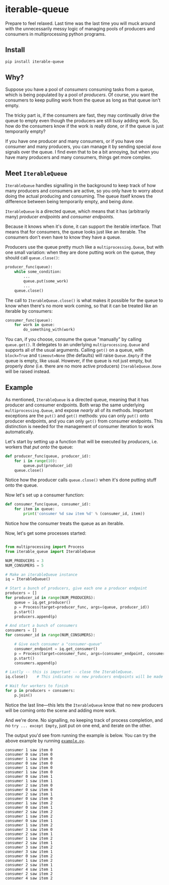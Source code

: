 # iterable-queue
Prepare to feel relaxed.  Last time was the last time you will muck around 
with the unnecessarily messy logic of managing pools of producers and 
consumers in multiprocessing python programs.

## Install ##

```bash
pip install iterable-queue
```

## Why? ##

Suppose you have a pool of *consumers* consuming tasks from a queue, which is
being populated by a pool of *producers*.  Of course, you want the consumers to
keep pulling work from the queue as long as that queue isn't empty.

The tricky part is, if the consumers are fast, they may continually drive
the queue to empty even though the producers are still busy adding work.  So,
how do the consumers know if the work is really done, or if the queue is just
temporarily empty?

If you have one producer and many consumers, or if you have one consumer and
many producers, you can manage it by sending special `done` signals over the
queue.  I find even that to be a bit annoying, but when you have many producers
and many consumers, things get more complex.

## Meet `IterableQueue` ##

`IterableQueue` handles signalling in the background to keep track of how many
producers and consumers are active, so you only have to worry about doing the
actual producing and consuming.  The queue itself knows the difference between
being temporarily empty, and being *done*.

`IterableQueue` is a directed queue, which means that it has 
(arbitrarily many) *producer endpoints* and *consumer endpoints*.  

Because it knows when it's done, it can support the iterable interface.  That
means that for consumers, the queue looks just like an iterable.  The consumers
don't even have to know they have a queue.  

Producers use the queue pretty much like a `multiprocessing.Queue`, but with 
one small variation: when they are done putting work on the queue, they should 
call `queue.close()`:

```python
producer_func(queue):
    while some_condition:
        ...
        queue.put(some_work)
        ...
    queue.close()
```

The call to `IterableQueue.close()` is what makes it possible for the queue to 
know when there's no more work coming, so that it can be treated like an
iterable by consumers:

```python
consumer_func(queue):
    for work in queue:
        do_something_with(work)
```

You can, if you choose, consume the queue "manually" by calling `queue.get()`.
It delegates to an underlying `multiprocessing.Queue` and supports all of the
usual arguments.  Calling `get()` on a queue, with `block=True` and
`timeout=None` (the defaults) will raise `Queue.Empty` if the queue is empty,
like usual.  However, if the queue is not just empty, but properly *done* (i.e.
there are no more active producers) `IterableQueue.Done` will be raised
instead.

## Example ##
As mentioned, `IterableQueue` is a directed queue, meaning that it has 
producer and consumer endpoints.  Both wrap the same underlying 
`multiprocessing.Queue`, and expose *nearly* all of its methods.
Important exceptions are the `put()` and `get()` methods: you can only
`put()` onto producer endpoints, and you can only `get()` from consumer 
endpoints.  This distinction is needed for the management of consumer 
iteration to work automatically.

Let's start by setting up a function that will be executed by *producers*, i.e.
workers that *put onto* the queue:

```python
def producer_func(queue, producer_id):
    for i in range(10):
        queue.put(producer_id)
    queue.close()
```

Notice how the producer calls `queue.close()` when it's done putting
stuff onto the queue.

Now let's set up a consumer function:
```python
def consumer_func(queue, consumer_id):
    for item in queue:
        print('consumer %d saw item %d' % (consumer_id, item))
```

Notice how the consumer treats the queue as an iterable.

Now, let's get some processes started:

```python

from multiprocessing import Process
from iterable_queue import IterableQueue

NUM_PRODUCERS = 3
NUM_CONSUMERS = 5

# Make an iterableQueue instance
iq = IterableQueue()

# Start a bunch of producers, give each one a producer endpoint
producers = []
for producer_id in range(NUM_PRODUCERS):
    queue = iq.get_producer()
    p = Process(target=producer_func, args=(queue, producer_id))
    p.start()
    producers.append(p)

# And start a bunch of consumers
consumers = []
for consumer_id in range(NUM_CONSUMERS):

    # Give each consumer a "consumer-queue"
    consumer_endpoint = iq.get_consumer()
    p = Process(target=consumer_func, args=(consumer_endpoint, consumer_id))
    p.start()
    consumers.append(p)

# Lastly -- this is important -- close the IterableQueue.
iq.close()    # This indicates no new producers endpoints will be made

# Wait for workers to finish
for p in producers + consumers:
    p.join()

```

Notice the last line&mdash;this lets the `IterableQueue` know that no new 
producers will be coming onto the scene and adding more work.

And we're done.  No signalling, no keeping track of process completion, 
and no `try ... except Empty`, just put on one end, and iterate on the other.

The output you'd see from running the example is below.  You can try the above example by running [`example.py`](https://github.com/enewe101/iterable_queue/blob/master/iterable_queue/example.py).

```
consumer 1 saw item 0
consumer 0 saw item 0
consumer 1 saw item 0
consumer 0 saw item 0
consumer 1 saw item 0
consumer 1 saw item 0
consumer 0 saw item 1
consumer 1 saw item 1
consumer 2 saw item 0
consumer 0 saw item 0
consumer 2 saw item 1
consumer 0 saw item 0
consumer 1 saw item 2
consumer 0 saw item 1
consumer 2 saw item 2
consumer 1 saw item 2
consumer 0 saw item 1
consumer 1 saw item 2
consumer 3 saw item 0
consumer 2 saw item 1
consumer 1 saw item 2
consumer 2 saw item 1
consumer 3 saw item 2
consumer 3 saw item 1
consumer 0 saw item 2
consumer 1 saw item 2
consumer 2 saw item 1
consumer 4 saw item 1
consumer 2 saw item 2
consumer 4 saw item 2
```





